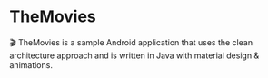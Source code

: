 # TheMovies
🎬 TheMovies is a sample Android application that uses the clean architecture approach and is written in Java with material design &amp; animations.
